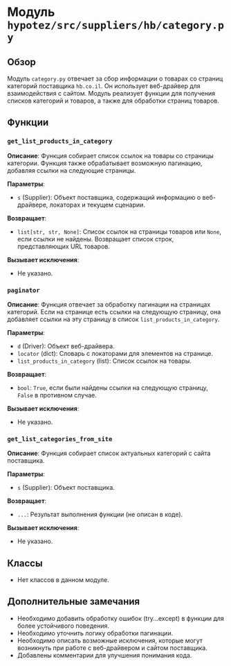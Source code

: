 # Модуль `hypotez/src/suppliers/hb/category.py`

## Обзор

Модуль `category.py` отвечает за сбор информации о товарах со страниц категорий поставщика `hb.co.il`. Он использует веб-драйвер для взаимодействия с сайтом. Модуль реализует функции для получения списков категорий и товаров, а также для обработки страниц товаров.

## Функции

### `get_list_products_in_category`

**Описание**: Функция собирает список ссылок на товары со страницы категории.  Функция также обрабатывает возможную пагинацию, добавляя ссылки на следующие страницы.

**Параметры**:

- `s` (Supplier): Объект поставщика, содержащий информацию о веб-драйвере, локаторах и текущем сценарии.

**Возвращает**:

- `list[str, str, None]`: Список ссылок на страницы товаров или `None`, если ссылки не найдены. Возвращает список строк, представляющих URL товаров.

**Вызывает исключения**:

-  Не указано.


### `paginator`

**Описание**: Функция отвечает за обработку пагинации на страницах категорий. Если на странице есть ссылки на следующую страницу, она добавляет ссылки на эту страницу в список `list_products_in_category`.

**Параметры**:

- `d` (Driver): Объект веб-драйвера.
- `locator` (dict): Словарь с локаторами для элементов на странице.
- `list_products_in_category` (list): Список ссылок на товары.

**Возвращает**:

- `bool`: `True`, если были найдены ссылки на следующую страницу, `False` в противном случае.

**Вызывает исключения**:

- Не указано.


### `get_list_categories_from_site`

**Описание**: Функция собирает список актуальных категорий с сайта поставщика.

**Параметры**:

- `s` (Supplier): Объект поставщика.

**Возвращает**:

- `...`: Результат выполнения функции (не описан в коде).

**Вызывает исключения**:

- Не указано.


## Классы

- Нет классов в данном модуле.


## Дополнительные замечания

- Необходимо добавить обработку ошибок (try...except) в функции для более устойчивого поведения.
- Необходимо уточнить логику обработки пагинации.
- Необходимо описать возможные исключения, которые могут возникнуть при работе с веб-драйвером и сайтом поставщика.
- Добавлены комментарии для улучшения понимания кода.